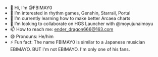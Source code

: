 - 👋 Hi, I’m @FBIMAY0
- 👀 I’m interested in rhythm games, Genshin, Starrail, Portal
- 🌱 I’m currently learning how to make better Arcaea charts
- 💞️ I’m looking to collaborate on HGS Launcher with @moyujunaimoyu
- 📫 How to reach me: ender_dragon666@163.com
- 😄 Pronouns: He/him
- ⚡ Fun fact: The name FBIMAY0 is similar to a Japanese musician EBIMAYO. BUT I'm not EBIMAYO. I'm only one of his fans.

<!---
FBIMAY0/FBIMAY0 is a ✨ special ✨ repository because its `README.md` (this file) appears on your GitHub profile.
You can click the Preview link to take a look at your changes.
--->

